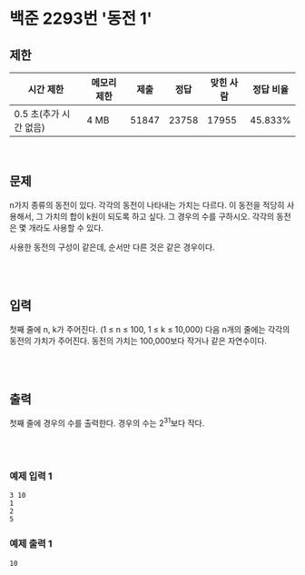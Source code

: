 # 백준 2293번 '동전 1'

## 제한
|시간 제한|메모리 제한|제출|정답|맞힌 사람|정답 비율|
|------|------|---|---|----|----|
|0.5 초(추가 시간 없음)|4 MB|51847|23758|17955|45.833%|


<br>

## 문제
n가지 종류의 동전이 있다. 각각의 동전이 나타내는 가치는 다르다. 이 동전을 적당히 사용해서, 그 가치의 합이 k원이 되도록 하고 싶다. 그 경우의 수를 구하시오. 각각의 동전은 몇 개라도 사용할 수 있다.

사용한 동전의 구성이 같은데, 순서만 다른 것은 같은 경우이다.

<br><br>

## 입력
첫째 줄에 n, k가 주어진다. (1 ≤ n ≤ 100, 1 ≤ k ≤ 10,000) 다음 n개의 줄에는 각각의 동전의 가치가 주어진다. 동전의 가치는 100,000보다 작거나 같은 자연수이다.

<br><br>

## 출력
첫째 줄에 경우의 수를 출력한다. 경우의 수는 2<sup>31</sup>보다 작다.

<br><br>
### 예제 입력 1
```
3 10
1
2
5
```
### 예제 출력 1
```
10
```
